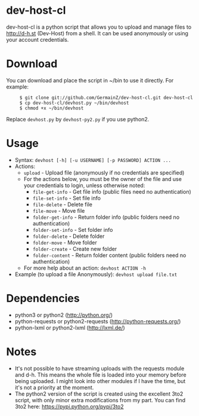 dev-host-cl
===========
dev-host-cl is a python script that allows you to upload and manage files to
http://d-h.st (Dev-Host) from a shell. It can be used anonymously or using
your account credentials.

Download
========
You can download and place the script in ~/bin to use it directly.
For example:

         $ git clone git://github.com/GermainZ/dev-host-cl.git dev-host-cl
         $ cp dev-host-cl/devhost.py ~/bin/devhost
         $ chmod +x ~/bin/devhost

Replace ````devhost.py```` by ````devhost-py2.py```` if you use python2.

Usage
=====
* Syntax: ````devhost [-h] [-u USERNAME] [-p PASSWORD] ACTION ...````
* Actions:
    * ````upload```` - Upload file (anonymously if no credentials are specified)
    * For the actions below, you must be the owner of the file and use your
    credentials to login, unless otherwise noted:
        * ````file-get-info```` - Get file info (public files need no authentication)
        * ````file-set-info```` - Set file info
        * ````file-delete```` - Delete file
        * ````file-move```` - Move file
        * ````folder-get-info```` - Return folder info (public folders need no authentication)
        * ````folder-set-info```` - Set folder info
        * ````folder-delete```` - Delete folder
        * ````folder-move```` - Move folder
        * ````folder-create```` - Create new folder
        * ````folder-content```` - Return folder content (public folders need no authentication)
    * For more help about an action: 
         ````devhost ACTION -h````
* Example (to upload a file Anonymously):
         ````devhost upload file.txt````

Dependencies
============
* python3 or python2 (http://python.org/)
* python-requests or python2-requests (http://python-requests.org/)
* python-lxml or python2-lxml (http://lxml.de/)

Notes
=====
* It's not possible to have streaming uploads with the requests module and d-h.
  This means the whole file is loaded into your memory before being uploaded.
  I might look into other modules if I have the time, but it's not a priority
  at the moment.
* The python2 version of the script is created using the excellent 3to2 script,
  with only minor extra modifications from my part. You can find 3to2 here:
  https://pypi.python.org/pypi/3to2
